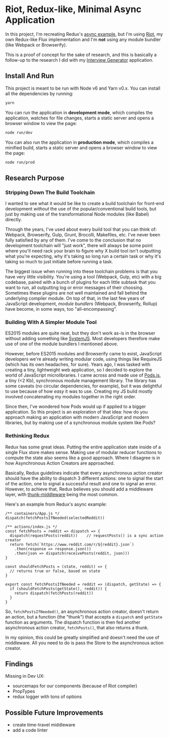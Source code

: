# Riot, Redux-like, Minimal Async Application

In this project, I'm recreating Redux's [async example](https://github.com/reactjs/redux/tree/master/examples/async), but I'm using [Riot](http://riotjs.com/), my own Redux-like Flux implementation and I'm **not** using any module bundler (like Webpack or Browserify).

This is a proof of concept for the sake of research, and this is basically a follow-up to the research I did with my [Interview Generator](https://github.com/travellingprog/interview-generator) application.

## Install And Run

This project is meant to be run with Node v6 and Yarn v0.x. You can install all the dependencies by running:

```sh
yarn
```

You can run the application in **development mode**, which compiles the application, watches for file changes, starts a static server and opens a browser window to view the page:

```sh
node run/dev
```

You can also run the application in **production mode**, which compiles a minified build, starts a static server and opens a browser window to view the page:

```sh
node run/prod
```

## Research Purpose

### Stripping Down The Build Toolchain

I wanted to see what it would be like to create a build toolchain for front-end development *without* the use of the popular/conventional build tools, but just by making use of the transformational Node modules (like Babel) directly.

Through the years, I've used about every build tool that you can think of: Webpack, Browserify, Gulp, Grunt, Brocolli, Makefiles, etc. I've never been fully satisfied by any of them. I've come to the conclusion that no development toolchain will "just work", there will always be some point where you'll need rack your brain to figure why X build tool isn't outputting what you're expecting, why it's taking so long run a certain task or why it's taking so much to just initiate before running a task.

The biggest issue when running into these toolchain problems is that you have very little visibility. You're using a tool (Webpack, Gulp, etc) with a big codebase, paired with a bunch of plugins for each little subtask that you want to run, all outputting log or error messages of their choosing. Sometimes these plugins are not well maintained and fall behind the underlying compiler module. On top of that, in the last few years of JavaScript development, *module bundlers* (Webpack, Browserify, Rollup) have become, in some ways, too "all-encompassing".

### Building With A Simpler Module Tool

ES2015 modules are quite neat, but they don't work as-is in the browser without adding something like [SystemJS](https://github.com/systemjs/systemjs). Most developers therefore make use of one of the module bundlers I mentioned above.

However, before ES2015 modules and Browserify came to exist, JavaScript developers we're already writing modular code, using things like RequireJS (which has its own headaches, for sure). Years ago, I was tasked with creating a tiny, lightweight web application, so I decided to explore the world of JavaScript microlibraries. I came across and made use of [Pods.js](https://github.com/gmac/pods.js), a tiny (<2 Kb), synchronous module management library. The library has some caveats (no circular dependencies, for example), but it was delightful to use because of how *easy* it was to use. Creating my JS build mostly involved concatenating my modules together in the right order.

Since then, I've wondered how Pods would up if applied to a bigger application. So this project is an exploration of that idea: how do you approach making an application with modern JavaScript and modern libraries, but by making use of a synchronous module system like Pods?

### Rethinking Redux

Redux has some great ideas. Putting the entire application state inside of a single Flux store makes sense. Making use of modular reducer functions to compute the state also seems like a good approach. Where I disagree is in how Asynchronous Action Creators are approached. 

Basically, Redux guidelines indicate that every asynchronous action creator should have the ability to dispatch 3 different actions: one to signal the start of the action, one to signal a successful result and one to signal an error. However, to achieve that, Redux believes you should add a middleware layer, with [thunk-middleware](https://github.com/gaearon/redux-thunk) being the most common.

Here's an example from Redux's async example:

```
/** containers/App.js */
dispatch(fetchPostsIfNeeded(selectedReddit))

/** actions/index.js */
const fetchPosts = reddit => dispatch => {
  dispatch(requestPosts(reddit))    // requestPosts() is a sync action creator
  return fetch(`https://www.reddit.com/r/${reddit}.json`)
    .then(response => response.json())
    .then(json => dispatch(receivePosts(reddit, json)))
}

const shouldFetchPosts = (state, reddit) => {
  // returns true or false, based on state
}

export const fetchPostsIfNeeded = reddit => (dispatch, getState) => {
  if (shouldFetchPosts(getState(), reddit)) {
    return dispatch(fetchPosts(reddit))
  }
}
```

So, `fetchPostsIfNeeded()`, an asynchronous action creator, doesn't return an action, but a function (the "thunk") that accepts a `dispatch` and `getState` function as arguments. The dispatch function is then fed another asynchronous action creator, `fetchPosts()`, that also returns a thunk.

In my opinion, this could be greatly simplified and doesn't need the use of middleware. All you need to do is pass the Store to the asynchronous action creator.



## Findings



Missing in Dev UX:
- sourcemaps for our components (because of Riot compiler)
- PropTypes
- redux logger with tons of options


## Possible Future Improvements

- create time-travel middleware
- add a code linter
 
